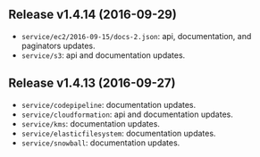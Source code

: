 Release v1.4.14 (2016-09-29)
---
* `service/ec2/2016-09-15/docs-2.json`:  api, documentation, and paginators updates.
* `service/s3`:  api and documentation updates.

Release v1.4.13 (2016-09-27)
---
* `service/codepipeline`:  documentation updates.
* `service/cloudformation`:  api and documentation updates.
* `service/kms`:  documentation updates.
* `service/elasticfilesystem`:  documentation updates.
* `service/snowball`:  documentation updates.
